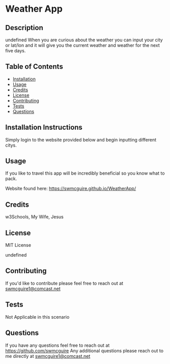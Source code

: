 # Weather App

## Description
undefined
When you are curious about the weather you can input your city or lat/lon and it will give you the current weather and weather for the next five days.

## Table of Contents
- [Installation](#installation)
- [Usage](#usage)
- [Credits](#credits)
- [License](#license)
- [Contributing](#contributing)
- [Tests](#tests)
- [Questions](#questions)

## Installation Instructions
Simply login to the website provided below and begin inputting different citys.

## Usage
If you like to travel this app will be incredibly beneficial so you know what to pack.

Website found here:   https://swmcguire.github.io/WeatherApp/

## Credits
w3Schools, My Wife, Jesus 

## License
MIT License

undefined

## Contributing
If you'd like to contribute please feel free to reach out at swmcguire1@comcast.net

## Tests
Not Applicable in this scenario

## Questions
If you have any questions feel free to reach out at https://github.com/swmcguire
Any additional questions please reach out to me directly at swmcguire1@comcast.net